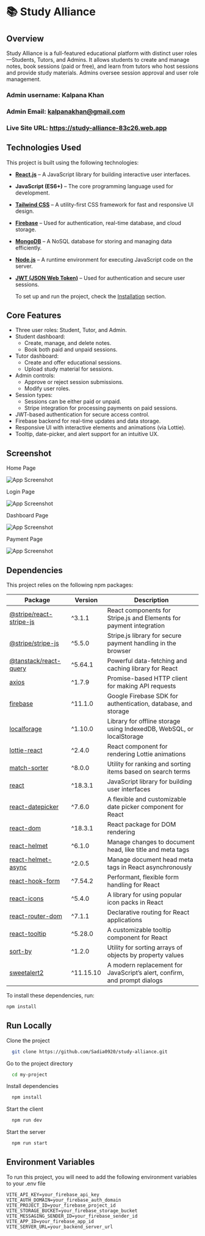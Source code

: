 # 📚 Study Alliance

## Overview
Study Alliance is a full-featured educational platform with distinct user roles—Students, Tutors, and Admins. It allows students to create and manage notes, book sessions (paid or free), and learn from tutors who host sessions and provide study materials. Admins oversee session approval and user role management.

### Admin username: Kalpana Khan
### Admin Email: kalpanakhan@gmail.com

### Live Site URL: https://study-alliance-83c26.web.app

## Technologies Used 

This project is built using the following technologies:

- **[React.js](https://react.dev/)** – A JavaScript library for building interactive user interfaces.  
- **JavaScript (ES6+)** – The core programming language used for development.  
- **[Tailwind CSS](https://tailwindcss.com/)** – A utility-first CSS framework for fast and responsive UI design.  
- **[Firebase](https://firebase.google.com/)** – Used for authentication, real-time database, and cloud storage.  
- **[MongoDB](https://www.mongodb.com/)** – A NoSQL database for storing and managing data efficiently.  
- **[Node.js](https://nodejs.org/)** – A runtime environment for executing JavaScript code on the server.  
- **[JWT (JSON Web Token)](https://jwt.io/)** – Used for authentication and secure user sessions.

  To set up and run the project, check the [Installation](#installation) section.

## Core Features

- Three user roles: Student, Tutor, and Admin.
- Student dashboard:
  - Create, manage, and delete notes.
  - Book both paid and unpaid sessions.
- Tutor dashboard:
  - Create and offer educational sessions.
  - Upload study material for sessions.
- Admin controls:
  - Approve or reject session submissions.
  - Modify user roles.
- Session types:
  - Sessions can be either paid or unpaid.
  - Stripe integration for processing payments on paid sessions.
- JWT-based authentication for secure access control.
- Firebase backend for real-time updates and data storage.
- Responsive UI with interactive elements and animations (via Lottie).
- Tooltip, date-picker, and alert support for an intuitive UX.

## Screenshot 
Home Page

![App Screenshot](https://github.com/Sadia0920/study-alliance/blob/main/pic1.png)

Login Page

![App Screenshot](https://github.com/Sadia0920/study-alliance/blob/main/pic2.png)

Dashboard Page

![App Screenshot](https://github.com/Sadia0920/study-alliance/blob/main/pic3.png)

Payment Page

![App Screenshot](https://github.com/Sadia0920/study-alliance/blob/main/pic4.png)

## Dependencies

This project relies on the following npm packages:

| Package | Version | Description |
|---------|---------|-------------|
| [@stripe/react-stripe-js](https://github.com/stripe/react-stripe-js) | ^3.1.1 | React components for Stripe.js and Elements for payment integration |
| [@stripe/stripe-js](https://github.com/stripe/stripe-js) | ^5.5.0 | Stripe.js library for secure payment handling in the browser |
| [@tanstack/react-query](https://tanstack.com/query/latest) | ^5.64.1 | Powerful data-fetching and caching library for React |
| [axios](https://github.com/axios/axios) | ^1.7.9 | Promise-based HTTP client for making API requests |
| [firebase](https://firebase.google.com/docs/web/setup) | ^11.1.0 | Google Firebase SDK for authentication, database, and storage |
| [localforage](https://localforage.github.io/localForage/) | ^1.10.0 | Library for offline storage using IndexedDB, WebSQL, or localStorage |
| [lottie-react](https://github.com/Gamote/lottie-react) | ^2.4.0 | React component for rendering Lottie animations |
| [match-sorter](https://github.com/kentcdodds/match-sorter) | ^8.0.0 | Utility for ranking and sorting items based on search terms |
| [react](https://react.dev/) | ^18.3.1 | JavaScript library for building user interfaces |
| [react-datepicker](https://reactdatepicker.com/) | ^7.6.0 | A flexible and customizable date picker component for React |
| [react-dom](https://react.dev/) | ^18.3.1 | React package for DOM rendering |
| [react-helmet](https://github.com/nfl/react-helmet) | ^6.1.0 | Manage changes to document head, like title and meta tags |
| [react-helmet-async](https://github.com/staylor/react-helmet-async) | ^2.0.5 | Manage document head meta tags in React asynchronously |
| [react-hook-form](https://react-hook-form.com/) | ^7.54.2 | Performant, flexible form handling for React |
| [react-icons](https://react-icons.github.io/react-icons/) | ^5.4.0 | A library for using popular icon packs in React |
| [react-router-dom](https://reactrouter.com/) | ^7.1.1 | Declarative routing for React applications |
| [react-tooltip](https://react-tooltip.com/) | ^5.28.0 | A customizable tooltip component for React |
| [sort-by](https://www.npmjs.com/package/sort-by) | ^1.2.0 | Utility for sorting arrays of objects by property values |
| [sweetalert2](https://sweetalert2.github.io/) | ^11.15.10 | A modern replacement for JavaScript’s alert, confirm, and prompt dialogs |

To install these dependencies, run:

```sh
npm install
```

## Run Locally

Clone the project

```bash
  git clone https://github.com/Sadia0920/study-alliance.git
```

Go to the project directory

```bash
  cd my-project
```

Install dependencies

```bash
  npm install
```

Start the client

```bash
  npm run dev
```

Start the server

```bash
  npm run start
```

## Environment Variables

To run this project, you will need to add the following environment variables to your .env file

`VITE_API_KEY=your_firebase_api_key`
`VITE_AUTH_DOMAIN=your_firebase_auth_domain`
`VITE_PROJECT_ID=your_firebase_project_id`
`VITE_STORAGE_BUCKET=your_firebase_storage_bucket`
`VITE_MESSAGING_SENDER_ID=your_firebase_sender_id`
`VITE_APP_ID=your_firebase_app_id`
`VITE_SERVER_URL=your_backend_server_url`
